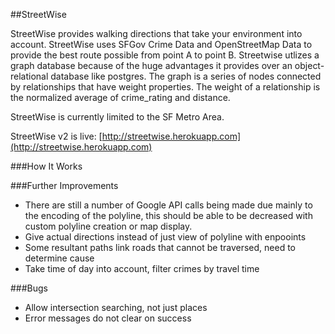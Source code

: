 ##StreetWise

StreetWise provides walking directions that take your environment into account. StreetWise uses SFGov Crime Data and OpenStreetMap Data to provide the best route possible from point A to point B. Streetwise utlizes a graph database because of the huge advantages it provides over an object-relational database like postgres. The graph is a series of nodes connected by relationships that have weight properties. The weight of a relationship is the normalized average of crime_rating and distance.

StreetWise is currently limited to the SF Metro Area.

StreetWise v2 is live: [http://streetwise.herokuapp.com](http://streetwise.herokuapp.com)


###How It Works



###Further Improvements
* There are still a number of Google API calls being made due mainly to the encoding of the polyline, this should be able to be decreased with custom polyline creation or map display.
* Give actual directions instead of just view of polyline with enpooints
* Some resultant paths link roads that cannot be traversed, need to determine cause
* Take time of day into account, filter crimes by travel time

###Bugs
* Allow intersection searching, not just places
* Error messages do not clear on success